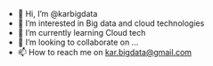 - 👋 Hi, I’m @karbigdata
- 👀 I’m interested in Big data and cloud technologies
- 🌱 I’m currently learning Cloud tech
- 💞️ I’m looking to collaborate on ...
- 📫 How to reach me on kar.bigdata@gmail.com

<!---
karbigdata/karbigdata is a ✨ special ✨ repository because its `README.md` (this file) appears on your GitHub profile.
You can click the Preview link to take a look at your changes.
--->
